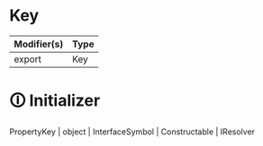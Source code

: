 # Key

| Modifier(s)                            | Type                     |
|----------------------------------------|--------------------------|
| export | Key |

# &#128712; Initializer

PropertyKey | object | InterfaceSymbol | Constructable | IResolver